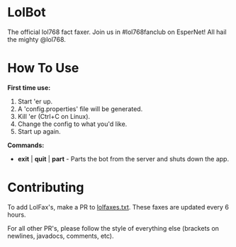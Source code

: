 LolBot
======

The official lol768 fact faxer. Join us in #lol768fanclub on EsperNet! All hail the mighty @lol768.

How To Use
==========

**First time use:**

1. Start 'er up.
2. A 'config.properties' file will be generated.
3. Kill 'er (Ctrl+C on Linux).
4. Change the config to what you'd like.
5. Start up again.

**Commands:**

* **exit** | **quit** | **part** - Parts the bot from the server and shuts down the app.
 

Contributing
============

To add LolFax's, make a PR to [lolfaxes.txt](https://github.com/Bionicrm/LolBot/blob/master/lolfaxes.txt). These faxes are updated every 6 hours.

For all other PR's, please follow the style of everything else (brackets on newlines, javadocs, comments, etc).
